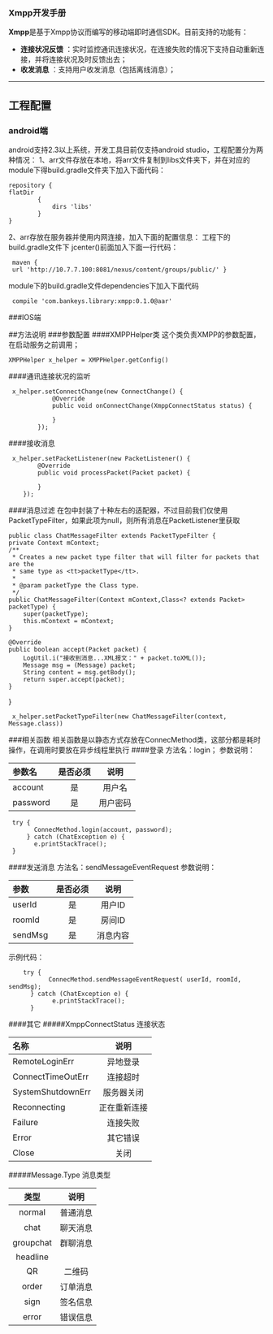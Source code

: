 ### Xmpp开发手册



**Xmpp**是基于Xmpp协议而编写的移动端即时通信SDK。目前支持的功能有：
 
- **连接状况反馈** ：实时监控通讯连接状况，在连接失败的情况下支持自动重新连接，并将连接状况及时反馈出去；
- **收发消息** ：支持用户收发消息（包括离线消息）；


-------------------




## 工程配置

### android端
   android支持2.3以上系统，开发工具目前仅支持android studio，工程配置分为两种情况：
   1、arr文件存放在本地，将arr文件复制到libs文件夹下，并在对应的module下得build.gradle文件夹下加入下面代码：
   

    repository {
    flatDir
            {
                dirs 'libs'
            }
    }

  2、arr存放在服务器并使用内网连接，加入下面的配置信息：
    工程下的build.gradle文件下 jcenter()前面加入下面一行代码：
 
     maven { 
     url 'http://10.7.7.100:8081/nexus/content/groups/public/' }
  module下的build.gradle文件dependencies下加入下面代码
  

     compile 'com.bankeys.library:xmpp:0.1.0@aar'

###IOS端

##方法说明
###参数配置
####XMPPHelper类
 这个类负责XMPP的参数配置，在启动服务之前调用；
  
   

    XMPPHelper x_helper = XMPPHelper.getConfig()

####通讯连接状况的监听
     
     x_helper.setConnectChange(new ConnectChange() {
                @Override
                public void onConnectChange(XmppConnectStatus status) {
                    
                }
            });
####接收消息

     x_helper.setPacketListener(new PacketListener() {
            @Override
            public void processPacket(Packet packet) {
                
            }
        });
        
####消息过滤
  在包中封装了十种左右的适配器，不过目前我们仅使用PacketTypeFilter，如果此项为null，则所有消息在PacketListener里获取

    public class ChatMessageFilter extends PacketTypeFilter {
    private Context mContext;
    /**
     * Creates a new packet type filter that will filter for packets that are the
     * same type as <tt>packetType</tt>.
     *
     * @param packetType the Class type.
     */
    public ChatMessageFilter(Context mContext,Class<? extends Packet> packetType) {
        super(packetType);
        this.mContext = mContext;
    }

    @Override
    public boolean accept(Packet packet) {
        LogUtil.i("接收到消息...XML报文：" + packet.toXML());
        Message msg = (Message) packet;
        String content = msg.getBody();
        return super.accept(packet);
    }
}

     x_helper.setPacketTypeFilter(new ChatMessageFilter(context, Message.class))

###相关函数
相关函数是以静态方式存放在ConnecMethod类，这部分都是耗时操作，在调用时要放在异步线程里执行
####登录
方法名：login；
参数说明：

| 参数名     |     是否必须  |   说明    |
| :-------- | :--------:  | :------: |
| account   | 是         |  用户名|
|  password | 是         |     用户密码     |


     try {
           ConnecMethod.login(account, password);
         } catch (ChatException e) {
           e.printStackTrace();
     }
####发送消息
方法名：sendMessageEventRequest
参数说明：

| 参数     |     是否必须 |   说明    |
| :-------- | :--------:| :------: |
| userId    |   是      |  用户ID   |
| roomId    |   是      | 房间ID    |
| sendMsg   |   是      | 消息内容   |
示例代码：

        try {
               ConnecMethod.sendMessageEventRequest( userId, roomId, sendMsg);
          } catch (ChatException e) {
                e.printStackTrace();
          }
      
####其它
#####XmppConnectStatus 连接状态

| 名称             |     说明 | 
| :--------       | :--------:    |
| RemoteLoginErr  |   异地登录     |  
|ConnectTimeOutErr|   连接超时     |
|SystemShutdownErr|   服务器关闭   |
|Reconnecting     |  正在重新连接  |
|Failure          |   连接失败    |
|Error            |   其它错误    |
|Close            |    关闭       |
#####Message.Type 消息类型

| 类型        |     说明  |  
| :--------: | :--------:| 
| normal     |   普通消息 |  
|chat        | 聊天消息   |
| groupchat  | 群聊消息   |
|headline    |           |
|QR          | 二维码     |
|order       | 订单消息   |
|sign        | 签名信息   |
|error       | 错误信息   |




